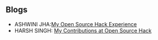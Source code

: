 ## Blogs

- ASHWINI JHA:[My Open Source Hack Experience](https://medium.com/@ashwinijha006/my-open-source-hack-experience-4c76acd254?source=friends_link&sk=21f0726d0be398a3d8fe70c967923c34)
- HARSH SINGH: [My Contributions at Open Source Hack](https://medium.com/@2harsh/my-contributions-at-open-source-hack-20f6f2752733)
